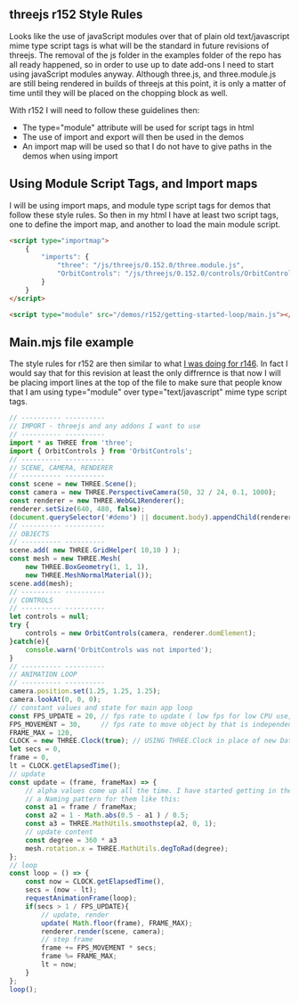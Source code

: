 ## threejs r152 Style Rules

Looks like the use of javaScript modules over that of plain old text\/javascript mime type script tags is what will be the standard in future revisions of threejs. The removal of the js folder in the examples folder of the repo has all ready happened, so in order to use up to date add-ons  I need to start using javaScript modules anyway. Although three.js, and three.module.js are still being rendered in builds of threejs at this point, it is only a matter of time until they will be placed on the chopping block as well. 

With r152 I will need to follow these guidelines then:

* The type="module" attribute will be used for script tags in html
* The use of import and export will then be used in the demos
* An import map will be used so that I do not have to give paths in the demos when using import

## Using Module Script Tags, and Import maps

I will be using import maps, and module type script tags for demos that follow these style rules. So then in my html I have at least two script tags, one to define the import map, and another to load the main module script.

```html
<script type="importmap">
    {
        "imports": {
            "three": "/js/threejs/0.152.0/three.module.js",
            "OrbitControls": "/js/threejs/0.152.0/controls/OrbitControls.js"
        }
    }
</script>

<script type="module" src="/demos/r152/getting-started-loop/main.js"></script>
```

## Main.mjs file example

The style rules for r152 are then similar to what [I was doing for r146](https://github.com/dustinpfister/test_threejs/blob/master/views/demos/r146/README.md). In fact I would say that for this revision at least the only diffrernce is that now I will be placing import lines at the top of the file to make sure that people know that I am using type="module" over type="text/javascript" mime type script tags.

```js
// ---------- ----------
// IMPORT - threejs and any addons I want to use
// ---------- ----------
import * as THREE from 'three';
import { OrbitControls } from 'OrbitControls';
// ---------- ----------
// SCENE, CAMERA, RENDERER
// ---------- ----------
const scene = new THREE.Scene();
const camera = new THREE.PerspectiveCamera(50, 32 / 24, 0.1, 1000);
const renderer = new THREE.WebGL1Renderer();
renderer.setSize(640, 480, false);
(document.querySelector('#demo') || document.body).appendChild(renderer.domElement);
// ---------- ----------
// OBJECTS
// ---------- ----------
scene.add( new THREE.GridHelper( 10,10 ) );
const mesh = new THREE.Mesh(
    new THREE.BoxGeometry(1, 1, 1),
    new THREE.MeshNormalMaterial());
scene.add(mesh);
// ---------- ----------
// CONTROLS
// ---------- ----------
let controls = null;
try {
    controls = new OrbitControls(camera, renderer.domElement);
}catch(e){
    console.warn('OrbitControls was not imported');
}
// ---------- ----------
// ANIMATION LOOP
// ---------- ----------
camera.position.set(1.25, 1.25, 1.25);
camera.lookAt(0, 0, 0);
// constant values and state for main app loop
const FPS_UPDATE = 20, // fps rate to update ( low fps for low CPU use, but choppy video )
FPS_MOVEMENT = 30,     // fps rate to move object by that is independent of frame update rate
FRAME_MAX = 120,
CLOCK = new THREE.Clock(true); // USING THREE.Clock in place of new Date() or Date.now()
let secs = 0,
frame = 0,
lt = CLOCK.getElapsedTime();
// update
const update = (frame, frameMax) => {
    // alpha values come up all the time. I have started getting in the habbit of having
    // a Naming pattern for them like this:
    const a1 = frame / frameMax;
    const a2 = 1 - Math.abs(0.5 - a1 ) / 0.5;
    const a3 = THREE.MathUtils.smoothstep(a2, 0, 1);
    // update content
    const degree = 360 * a3
    mesh.rotation.x = THREE.MathUtils.degToRad(degree);
};
// loop
const loop = () => {
    const now = CLOCK.getElapsedTime(),
    secs = (now - lt);
    requestAnimationFrame(loop);
    if(secs > 1 / FPS_UPDATE){
        // update, render
        update( Math.floor(frame), FRAME_MAX);
        renderer.render(scene, camera);
        // step frame
        frame += FPS_MOVEMENT * secs;
        frame %= FRAME_MAX;
        lt = now;
    }
};
loop();
```